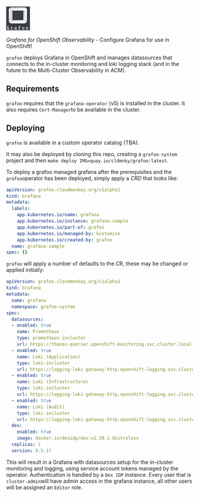 ![alt text](assets/grafoo.png)

*Grafana for OpenShift Observability* - Configure Grafana for use in OpenShift!

`grafoo` deploys Grafana in OpenShift and manages datasources that connects to the in-cluster monitoring and loki logging stack (and in the future to the Multi-Cluster Observability in ACM).

## Requirements

`grafoo` requires that the `grafana-operator` (v5) is installed in the cluster. It also requires `Cert-Manager`to be available in the cluster.

## Deploying

`grafoo` is available in a custom operator catalog (TBA).

It may also be deployed by cloning this repo, creating a `grafoo-system` project and then `make deploy IMG=quay.io/cldmnky/grafoo:latest`.

To deploy a grafoo managed grafana after the prerequisites and the `grafoo`operator has been deployed, simply apply a *CRD* that looks like:

```yaml
apiVersion: grafoo.cloudmonkey.org/v1alpha1
kind: Grafana
metadata:
  labels:
    app.kubernetes.io/name: grafana
    app.kubernetes.io/instance: grafana-sample
    app.kubernetes.io/part-of: grafoo
    app.kubernetes.io/managed-by: kustomize
    app.kubernetes.io/created-by: grafoo
  name: grafana-sample
spec: {}
```

`grafoo` will apply a number of defaults to the CR, these may be changed or applied initially:

```yaml
apiVersion: grafoo.cloudmonkey.org/v1alpha1
kind: Grafana
metadata:
  name: grafana
  namespace: grafoo-system
spec:
  datasources:
  - enabled: true
    name: Prometheus
    type: prometheus-incluster
    url: https://thanos-querier.openshift-monitoring.svc.cluster.local:9091
  - enabled: true
    name: Loki (Application)
    type: loki-incluster
    url: https://logging-loki-gateway-http.openshift-logging.svc.cluster.local:8080/api/logs/v1/application/
  - enabled: true
    name: Loki (Infrastructure)
    type: loki-incluster
    url: https://logging-loki-gateway-http.openshift-logging.svc.cluster.local:8080/api/logs/v1/infrastructure/
  - enabled: true
    name: Loki (Audit)
    type: loki-incluster
    url: https://logging-loki-gateway-http.openshift-logging.svc.cluster.local:8080/api/logs/v1/audit/
  dex:
    enabled: true
    image: docker.io/dexidp/dex:v2.39.1-distroless
  replicas: 1
  version: 9.5.17
```

This will result in a Grafana with datasources setup for the in-cluster monitoring and logging, using service account tokens managed by the operator. Authentication is handled by a `Dex IDP` instance. Every user that is `cluster-admin`will have admin access in the grafana instance, all other users will be assigned an `Editor` role.
